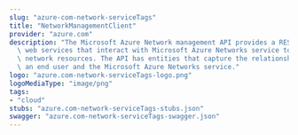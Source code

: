 ```yaml
---
slug: "azure-com-network-serviceTags"
title: "NetworkManagementClient"
provider: "azure.com"
description: "The Microsoft Azure Network management API provides a RESTful set of\
  \ web services that interact with Microsoft Azure Networks service to manage your\
  \ network resources. The API has entities that capture the relationship between\
  \ an end user and the Microsoft Azure Networks service."
logo: "azure.com-network-serviceTags-logo.png"
logoMediaType: "image/png"
tags:
- "cloud"
stubs: "azure.com-network-serviceTags-stubs.json"
swagger: "azure.com-network-serviceTags-swagger.json"
---
```

